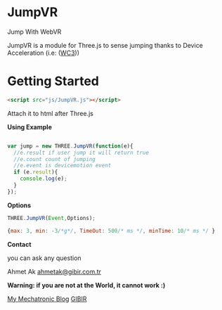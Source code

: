 # JumpVR
Jump With WebVR

JumpVR is a module for Three.js to sense jumping thanks to Device Acceleration (i.e: ([WC3]))

# Getting Started

```html
<script src="js/JumpVR.js"></script>
```
Attach it to html after Three.js

**Using Example**
```js

var jump = new THREE.JumpVR(function(e){
  //e.result if user jump it will return true
  //e.count count of jumping
  //e.event is devicemotion event
  if (e.result){
    console.log(e);
  }
});

```

**Options**

```js
THREE.JumpVR(Event,Options);
```

```js
{max: 3, min: -3/*g*/, TimeOut: 500/* ms */, minTime: 10/* ms */ }
```

**Contact**</p>
you can ask any question</p>
Ahmet Ak
ahmetak@gibir.com.tr

**Warning: if you are not at the World, it cannot work :)**

[My Mechatronic Blog]
[GIBIR]

[WC3]: <http://www.w3.org/TR/orientation-event/>
[GIBIR]: <http://gibir.com.tr>
[My Mechatronic Blog]: <http://blog.mechatronian.com>
